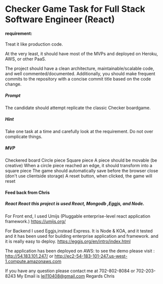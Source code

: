 # Checker Game Task for  Full Stack Software Engineer (React)

#### requirement:
Treat it like production code.

At the very least, it should have most of the MVPs and deployed on Heroku, AWS, or other PaaS.

The project should have a clean architecture, maintainable/scalable code, and well commented/documented. Additionally, you should make frequent commits to the repository with a concise commit title based on the code change.

##### Prompt

The candidate should attempt replicate the classic Checker boardgame.
##### Hint

Take one task at a time and carefully look at the requirement. Do not over complicate things.
##### MVP

Checkered board
Circle piece
Square piece
A piece should be movable (be creative)
When a circle piece reached an edge, it should transform into a square piece
The game should automatically save before the browser close (don't use clientside storage)
A reset button, when clicked, the game will reset



#### Feed back from Chris

##### React React this project is used React, Mongodb ,Eggjs, and Node. 

For Front end, I used Umijs (Pluggable enterprise-level react application framework.)
https://umijs.org/

For Backend I used Eggjs,instead Express. It is Node & KOA,  and it tested and it has been used  for building enterprise application and framework. and it is really easy to deploy.
https://eggjs.org/en/intro/index.html

The application has been deployed on AWS:
to see the demo please visit :
http://54.183.101.247/
or 
http://ec2-54-183-101-247.us-west-1.compute.amazonaws.com

If you have any question please contact me at 
702-802-8084 or 702-203-8243
My Email is lei110408@gmail.com
Regards
Chris
